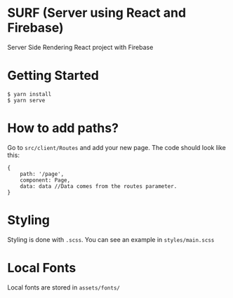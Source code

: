 # SURF (Server using React and Firebase)
Server Side Rendering React project with Firebase


# Getting Started
```
$ yarn install
$ yarn serve
```

# How to add paths?
Go to ```src/client/Routes``` and add your new page. The code should look like this:
```
{
    path: '/page',
    component: Page,
    data: data //Data comes from the routes parameter.
}
```
# Styling
Styling is done with ```.scss```. You can see an example in ```styles/main.scss```

# Local Fonts
Local fonts are stored in ```assets/fonts/```